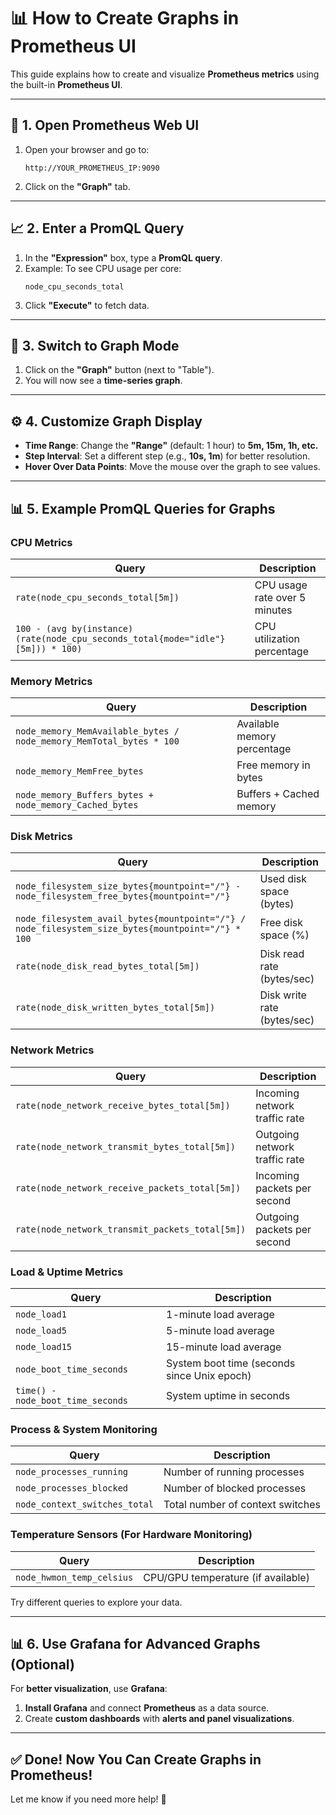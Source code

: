 # 📊 How to Create Graphs in Prometheus UI

This guide explains how to create and visualize **Prometheus metrics** using the built-in **Prometheus UI**.

---

## 🚀 1. Open Prometheus Web UI
1. Open your browser and go to:
   ```
   http://YOUR_PROMETHEUS_IP:9090
   ```
2. Click on the **"Graph"** tab.

---

## 📈 2. Enter a PromQL Query
1. In the **"Expression"** box, type a **PromQL query**.
2. Example: To see CPU usage per core:
   ```
   node_cpu_seconds_total
   ```
3. Click **"Execute"** to fetch data.

---

## 🎨 3. Switch to Graph Mode
1. Click on the **"Graph"** button (next to "Table").
2. You will now see a **time-series graph**.

---

## ⚙️ 4. Customize Graph Display
- **Time Range**: Change the **"Range"** (default: 1 hour) to **5m, 15m, 1h, etc.**
- **Step Interval**: Set a different step (e.g., **10s, 1m**) for better resolution.
- **Hover Over Data Points**: Move the mouse over the graph to see values.

---

## 📊 5. Example PromQL Queries for Graphs

### **CPU Metrics**
| **Query** | **Description** |
|-----------|----------------|
| `rate(node_cpu_seconds_total[5m])` | CPU usage rate over 5 minutes |
| `100 - (avg by(instance) (rate(node_cpu_seconds_total{mode="idle"}[5m])) * 100)` | CPU utilization percentage |

### **Memory Metrics**
| **Query** | **Description** |
|-----------|----------------|
| `node_memory_MemAvailable_bytes / node_memory_MemTotal_bytes * 100` | Available memory percentage |
| `node_memory_MemFree_bytes` | Free memory in bytes |
| `node_memory_Buffers_bytes + node_memory_Cached_bytes` | Buffers + Cached memory |

### **Disk Metrics**
| **Query** | **Description** |
|-----------|----------------|
| `node_filesystem_size_bytes{mountpoint="/"} - node_filesystem_free_bytes{mountpoint="/"} ` | Used disk space (bytes) |
| `node_filesystem_avail_bytes{mountpoint="/"} / node_filesystem_size_bytes{mountpoint="/"} * 100` | Free disk space (%) |
| `rate(node_disk_read_bytes_total[5m])` | Disk read rate (bytes/sec) |
| `rate(node_disk_written_bytes_total[5m])` | Disk write rate (bytes/sec) |

### **Network Metrics**
| **Query** | **Description** |
|-----------|----------------|
| `rate(node_network_receive_bytes_total[5m])` | Incoming network traffic rate |
| `rate(node_network_transmit_bytes_total[5m])` | Outgoing network traffic rate |
| `rate(node_network_receive_packets_total[5m])` | Incoming packets per second |
| `rate(node_network_transmit_packets_total[5m])` | Outgoing packets per second |

### **Load & Uptime Metrics**
| **Query** | **Description** |
|-----------|----------------|
| `node_load1` | 1-minute load average |
| `node_load5` | 5-minute load average |
| `node_load15` | 15-minute load average |
| `node_boot_time_seconds` | System boot time (seconds since Unix epoch) |
| `time() - node_boot_time_seconds` | System uptime in seconds |

### **Process & System Monitoring**
| **Query** | **Description** |
|-----------|----------------|
| `node_processes_running` | Number of running processes |
| `node_processes_blocked` | Number of blocked processes |
| `node_context_switches_total` | Total number of context switches |

### **Temperature Sensors (For Hardware Monitoring)**
| **Query** | **Description** |
|-----------|----------------|
| `node_hwmon_temp_celsius` | CPU/GPU temperature (if available) |

Try different queries to explore your data.

---

## 📊 6. Use Grafana for Advanced Graphs (Optional)
For **better visualization**, use **Grafana**:
1. **Install Grafana** and connect **Prometheus** as a data source.
2. Create **custom dashboards** with **alerts and panel visualizations**.

---

## ✅ Done! Now You Can Create Graphs in Prometheus!

Let me know if you need more help! 🚀
